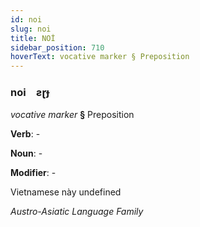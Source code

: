 ```yaml
---
id: noi
slug: noi
title: NOİ
sidebar_position: 710
hoverText: vocative marker § Preposition
---
```


### noi&emsp;<span kind="abugida">ƨɽɟ</span>

*vocative marker* **§** Preposition

**Verb**: -

**Noun**: -

**Modifier**: -

Vietnamese này undefined

*Austro-Asiatic Language Family*